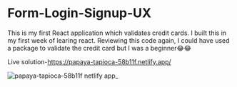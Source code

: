 # Form-Login-Signup-UX

This is my first React application which validates credit cards. I built this in my first week of learing react. Reviewing this code again, I could have used a package
to validate the credit card but I was a beginner😂😂

Live solution-https://papaya-tapioca-58b11f.netlify.app/

![papaya-tapioca-58b11f netlify app_](https://user-images.githubusercontent.com/86136379/217187530-a30b9bec-3a4a-4979-bc86-9b5abf8a24ad.png)
